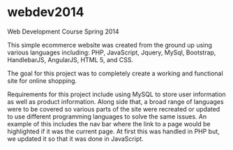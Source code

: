 webdev2014
==========

Web Development Course Spring 2014

This simple ecommerce website was created from the ground up using various languages including:
PHP, JavaScript, Jquery, MySql, Bootstrap, HandlebarJS, AngularJS, HTML 5, and CSS.

The goal for this project was to completely create a working and functional site for online shopping.

Requirements for this project include using MySQL to store user information as well as product information. Along side that,
a broad range of languages were to be covered so various parts of the site were recreated or updated to use different 
programming languages to solve the same issues. An example of this includes the nav bar where the link to a page would be highlighted if it was the current page. At first this was handled in PHP but, we updated it so that it was done in JavaScript. 
